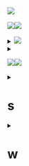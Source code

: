 <img src="https://fonts.freepik.com/api/render?variantId=11811&fontSize=72&text=Tasks+for+VSD+Squadron+FM">
<p><img src="https://fonts.freepik.com/api/render?variantId=11255&fontSize=24&text=This%20repo%20is%20created%20by%20Axat%20Gadhwal%20oF%20Gra"><img src="https://fonts.freepik.com/api/render?variantId=11255&fontSize=24&text=de%207th%20of%20APS%20Varanasi"></p>
<details><summary><img src="https://fonts.freepik.com/api/render?variantId=12086&fontSize=48&text=Task%201%20%3A%20Verilog%20code%20and%20PCF%20File%20Analysis"></summary>

<details><summary><H2>⚠Precautions and Steps before starting</H2></summary>

We need to make sure several things...

 <H3> - @ First refer to Datasheet and make sure that all steps are performed correctly.</H3>
           + Refer to <a href="https://github.com/Axat-Gadhwal/VSD-Squadron-FM-Project/commit/364cd6ba9da9dd026fda9a84b65e62c78609b679"> Datasheet</a>

> Make sure that all steps in the datasheet are performed correctly{installation, setup, etc.....}

## Let's begin...😲😲

After starting The Virtual Machine, it should look as follows :-
<br><Img Src="https://github.com/Axat-Gadhwal/Images-VSD-Internship/blob/main/Screenshot%20(257).png?raw=true">

### Open the terminal
<Img src="https://github.com/Axat-Gadhwal/Images-VSD-Internship/blob/main/Screenshot%20(264).png?raw=true">

### Navigate to `VSDSquadron_FM` directory because all projects are located there.
> Later navigating to the `blink_led` directory because all the things required to flash led like Makefile, ASC Code
<Img src="https://github.com/Axat-Gadhwal/Images-VSD-Internship/blob/main/Screenshot%20(266).png?raw=true">

### Seeing the contents of the blink_led....
<Img Src="https://github.com/Axat-Gadhwal/Images-VSD-Internship/blob/main/Screenshot%20(267).png?raw=true">

## Now we have made the base... Learning about these in later documents...

</details>

<details><summary><H2>Navigating files needed to execute the RGB Led Blinking Program</H2></summary>

## Till now we had seen the contents of the "blink_led" directory. Studing in deeper about them now....

> Use `nano` to see the files in a text editor called **nano**. Such as `nano Makefile` to see the Makefile, etc....

## Contents of "blink_led":-

### 1. Makefile
<br>`nano Makefile` to see the Makefile
<img src="https://github.com/Axat-Gadhwal/Images-VSD-Internship/blob/main/Screenshot%20(268).png?raw=true">
<br>Makefile Content
<img src="https://github.com/Axat-Gadhwal/Images-VSD-Internship/blob/main/Screenshot%20(269).png?raw=true">

### 2. Verilog Code{rgb_blink.v}
> `.v` stands for verilog
<p>`nano rgb_blink.v` to see the  Verilog file</p>
<img src="![image](https://github.com/user-attachments/assets/5bd39a72-a6c6-4a13-aef2-31487a2f1aa3)">
 <p>Verilog file content</p>
<img src="https://github.com/Axat-Gadhwal/Images-VSD-Internship/blob/main/Screenshot%20(271).png?raw=true">

### 3. PCF File{VSDSquadronFM.pcf}
> `.pcf` stands for PCF file format such as `.txt`.
<p>`nano VSDSquadronFM.pcf` to see the PCF File</p>
<img src="https://github.com/Axat-Gadhwal/Images-VSD-Internship/blob/main/Screenshot%20(272).png?raw=true">
<br>PCF File Content
<img src="https://github.com/Axat-Gadhwal/Images-VSD-Internship/blob/main/Screenshot%20(273).png?raw=true">

### 4. JSON Code{rgb_blink.json}
> `.json` stands for **json** file format.
<p>JSON File Content</p>
<img src="https://github.com/Axat-Gadhwal/Images-VSD-Internship/blob/main/Screenshot%20(274).png?raw=true">

### 5. ASC Code{rgb_blink.asc}
> `.asc` for **asc** file format.
<p>`nano rgb_blink.asc` to see the ASC File</p>
<img src="https://github.com/Axat-Gadhwal/Images-VSD-Internship/blob/main/Screenshot%20(275).png?raw=true">
> Unable to show the `asc` file's content. See later topics to see that...

### 6. Module Timings{rgb_blink.timings}
> `.timings` for **Module Timings**.
<P>`nano rgb_blink.timings` to see the Module Timings' file.</P>
<img src="https://github.com/Axat-Gadhwal/Images-VSD-Internship/blob/main/Screenshot%20(276).png?raw=true">
<br> Module Timings File Content
<img src="https://github.com/Axat-Gadhwal/Images-VSD-Internship/blob/main/Screenshot%20(277).png?raw=true">

</details>

<details><summary><H2> Step 1 - Understanding the Verilog code</H2></summary>
  


##  We need to understand this verilog code:-
     //----------------------------------------------------------------------------
    //                                                                          --
    //                         Module Declaration                               --
    //                                                                          --
    //----------------------------------------------------------------------------
    module top (
      // outputs
      output wire led_red  , // Red
      output wire led_blue , // Blue
      output wire led_green , // Green
      input wire hw_clk,  // Hardware Oscillator, not the internal oscillator
      output wire testwire
    );
    
      wire        int_osc            ;
      reg  [27:0] frequency_counter_i;
    
      assign testwire = frequency_counter_i[5];
     
      always @(posedge int_osc) begin
        frequency_counter_i <= frequency_counter_i + 1'b1;
      end
    
    
    //----------------------------------------------------------------------------
    //                                                                          --
    //                       Counter                                            --
    //                                                                          --
    //----------------------------------------------------------------------------
    
    //----------------------------------------------------------------------------
    //                                                                          --
    //                       Internal Oscillator                                --
    //                                                                          --
    //----------------------------------------------------------------------------
      SB_HFOSC #(.CLKHF_DIV ("0b10")) u_SB_HFOSC ( .CLKHFPU(1'b1), .CLKHFEN(1'b1), .CLKHF(int_osc));
    
    
    //----------------------------------------------------------------------------
    //                                                                          --
    //                       Instantiate RGB primitive                          --
    //                                                                          --
    //----------------------------------------------------------------------------
      SB_RGBA_DRV RGB_DRIVER (
        .RGBLEDEN(1'b1                                            ),
        .RGB0PWM (1'b0), // red
        .RGB1PWM (1'b0), // green
        .RGB2PWM (1'b1), // blue
        .CURREN  (1'b1                                            ),
        .RGB0    (led_red                                       ), //Actual Hardware connection
        .RGB1    (led_green                                       ),
        .RGB2    (led_blue                                        )
      );
      defparam RGB_DRIVER.RGB0_CURRENT = "0b000001";
      defparam RGB_DRIVER.RGB1_CURRENT = "0b000001";
      defparam RGB_DRIVER.RGB2_CURRENT = "0b000001";
    
    endmodule
## Purpose

  ### The purpose of this Verilog code is that it controls the RGB Led based on the Clock Inputs

  
   <details><summary><H3> Explanation of Verilog code </H3></summary>
     
<p>We need to understand this verilog code :-</p>


   
       module top (
      // outputs
      output wire led_red  , // Red
      output wire led_blue , // Blue
      output wire led_green , // Green
      input wire hw_clk,  // Hardware Oscillator, not the internal oscillator
      output wire testwire
     );






## Module Declaration

<p>The line module top ( begins the definition of a module named top. In Verilog, a module is a fundamental building block that encapsulates a design or a part of a design</p>







## Ports

<p>The ports are defined within the parentheses. Ports are the inputs and outputs of the module that allow it to interact with other modules or external signals.</p>

### Output Ports
 
   **output wire led_red:**
  This declares an output port named led_red, which is a wire type. It is intended to control the red component of an RGB LED.

  **output wire led_blue:**
  This declares an output port named led_blue, which controls the blue component of the RGB LED.

 **output wire led_green:**
This declares an output port named led_green, which controls the green component of the RGB LED.



### Input Ports

**input wire hw_clk:**
This declares an input port named hw_clk, which is a wire type. It represents the hardware oscillator clock input. This clock signal is used to synchronize operations within the module.









### Additional Output Port

**output wire testwire**
This declares another output port named testwire. The purpose of this port is typically for testing or debugging purposes, allowing you to output a signal that can be monitored externally.







### Summary

<p>The top module is designed to control an RGB LED with three output ports (for red, blue, and green) and takes a hardware clock input. It also includes an additional output for testing purposes. The actual functionality of how these outputs are driven would be defined in the rest of the module's code, which is not included in this snippet.</p>










</details>


<details><summary><H3>Internal Logic Components Analysis</H3></summary>


<details><summary><H4>Internal Oscillator (SB_HFOSC) instantiation</H4></summary>

#### The internal oscillator in the Verilog code is instantiated using the SB_HFOSC module, which generates a high-frequency clock signal for the design. Here’s a brief overview of its instantiation:

       SB_HFOSC #(.CLKHF_DIV ("0b10")) u_SB_HFOSC (
          .CLKHFPU(1'b1), // Power-up the oscillator
          .CLKHFEN(1'b1), // Enable the oscillator
          .CLKHF(int_osc) // Output clock signal
      );

## Purpose

<p>Generates a high-frequency clock signal (int_osc).</p>





## Parameters

#### CLKHF_DIV ("0b10"): 
Divides the output frequency by 2.








## Connections{Control Signals}

### CLKHFPU
<p>This connection basically powers up the oscillator</p>








### CLKHFEN

<P>This connection basically enables the Oscillator</P>










### CLKHF


<p>Output connected to internal int_osc signal</p>















## Summary

<p>This oscillator provides the clock signal used by the frequency counter and other components in the design.</p>










</details>






<details><summary style="font-size: 34em;"><H4>Frequency Counter Logic</H4></summary>
 
- A 28-bit register (frequency_counter_i) counts clock cycles from the internal oscillator.
* It increments on each rising edge of int_osc.

  <br>The 5th bit of the counter is assigned to testwire, which can be used for testing.

<p><A href="https://en.wikipedia.org/wiki/Frequency_counter#:~:text=Most%20frequency%20counters%20work%20by%20using%20a%20counter%2C,display%2C%20and%20the%20counter%20is%20reset%20to%20zero.">Explained briefly</A></p>

</details>


<details><summary><H4>RGB Led Driver (SB_RGBA_DRV) Overview</H4></summary>

<p>In the provided Verilog code, the RGB LED driver is instantiated using the SB_RGBA_DRV module. This module is specifically designed to control RGB LEDs, allowing for the adjustment of color and brightness through PWM (Pulse Width Modulation) signals.</p>

<details><summary><H5>Key components of the RGB Led Driver</H5></summary>

    
    
### Instantiation

    SB_RGBA_DRV RGB_DRIVER (
            .RGBLEDEN(1'b1), // Enable the RGB LED driver
            .RGB0PWM (1'b0), // Red PWM signal
            .RGB1PWM (1'b0), // Green PWM signal
            .RGB2PWM (1'b1), // Blue PWM signal
            .CURREN  (1'b1), // Enable current for the RGB LED
            .RGB0    (led_red),   // Connect to the red LED output
            .RGB1    (led_green), // Connect to the green LED output
            .RGB2    (led_blue)   // Connect to the blue LED output
        );




## Parameters

### RGBLEDEN

<p>This signal enables the RGB LED driver. It must be set to 1 for the driver to function.</p>



### RGB0PWM, RGB1PWM, RGB2PWM

These signals control the ` PWM ` for the **red**, **green**, and **blue** channels, respectively. A value of 1 means the LED is on, while 0 means it is ` off `.




### Curren
 This signal enables the current for the ` RGB LED `. It must be set to 1 for the LED to receive power.




#### RGB0, RGB1, RGB2

These are the actual output connections to the ` RGB LED ` for the **red, green, and blue** channels.














### Functionality

- The ` RGB LED ` driver takes the **PWM** signals and controls the brightness of each color channel of the RGB LED.
+ By adjusting the **PWM** signals, you can create different colors by mixing the intensities of red, green, and blue light.
* In the provided code, the driver is configured to turn on the blue LED (**RGB2PWM** is set to 1) while keeping the red and green LEDs off (RGB0PWM and RGB1PWM are set to 0).









### Current Settings

    defparam RGB_DRIVER.RGB0_CURRENT = "0b000001"; // Red current
    defparam RGB_DRIVER.RGB1_CURRENT = "0b000001"; // Green current
    defparam RGB_DRIVER.RGB2_CURRENT = "0b000001"; // Blue current

  <p>These parameters set the current levels for each color channel. The values can be adjusted to change the brightness of each LED color.</p>

> Current settings: All LEDs set to "0b000001" (minimum current)



### Output Connections

    RGB0 → led_red
    RGB1 → led_green
    RGB2 → led_blue








</details>














</details>








</details>


<details><summary><H3>Summary of Part 1 </H3></summary>

<details><summary><H4>Purpose</H4></summary>

This Verilog module serves as an RGB LED controller, integrating an internal oscillator and a frequency counter to facilitate precise management of RGB LED outputs. By providing a stable internal clock source, the module ensures reliable timing for LED operations while incorporating a dedicated test signal for external monitoring. This design is particularly well-suited for embedded systems that require consistent LED performance with minimal reliance on external components.








</details>

<details><summary><H4>Internal Logic and Oscillator</summary>

At the heart of the module is a high-frequency oscillator (SB_HFOSC), which acts as the internal timing source. The output from this oscillator drives a 28-bit frequency counter that increments with each clock cycle. This counter not only tracks timing information but also outputs its 5th bit to the ` testwire ` , enabling external observation of the counter's state. This setup allows for effective monitoring and debugging of the module's timing behavior.




</details>

<details><summary><H4>RGB Led Driver Functionality</summary>


The RGB LED driver (SB_RGBA_DRV) is responsible for controlling the LED outputs with the following key features:

### Current-Controlled Outputs

<p>Each color channel is configured with a minimum current setting of "0b000001," ensuring proper brightness levels.</p>


### Pulse Width Modulation

The driver utilizes PWM control for each color channel, allowing for dynamic adjustments in brightness and color mixing.



### Fixed Configuration

- The blue LED is configured to operate at maximum brightness (RGB2PWM = 1'b1), providing a vibrant blue output.
+ The red and green LEDs are set to minimum brightness (RGB0PWM = RGB1PWM = 1'b0), effectively turning them off.

#### This configuration enables the module to deliver precise control over the RGB LED's color output, ensuring stable operation while facilitating easy testing and monitoring capabilities.














</details>


</details>








</details>

<details><summary><H2>Step 2 - Creating the PCF File</H2></summary>

### That's the PCF File

    set_io  led_red	39
    set_io  led_blue 40
    set_io  led_green 41
    set_io  hw_clk 20
    set_io  testwire 17

<details><summary><H3>Overview of the PCF File</H3></summary>

 #### The PCF (Physical Constraints File) is used to define the physical pin assignments for the FPGA design. It specifies which physical pins on the FPGA correspond to the input and output ports defined in the Verilog code.

<details><summary><H4>Purpose</H4></summary>

#### The purpose of the PCF file is to map the logical signals defined in the Verilog module to the physical pins of the FPGA. This mapping is crucial for ensuring that the hardware behaves as intended when the design is implemented on the FPGA.


</details>

<details><summary><H4>Structure of the PCF File</H4></summary>

### The PCF file consists of pin assignments that specify the following:


### Pin Name

<p>The name of the physical pin on the FPGA</p>



### Signal Name

**The corresponding signal from the Verilog code.**





### Direction

Indicates whether the pin is an input or output.



















</details>

<details><summary><H4>Pin Assignments explained</summary>

**Each line in the PCF file corresponds to a specific pin assignment:** 


## set_io led_red 39

This line assigns the `led_red` output from the Verilog module to physical pin 39 on the FPGA. The ability to control the red LED is essential for color mixing in the RGB LED. By adjusting the PWM signal for this pin, the brightness of the red light can be varied, allowing for a wide range of colors when combined with green and blue.




## set_io led_blue 40
This line assigns the `led_blue` output to pin 40. Similar to the red LED, the blue LED's brightness is controlled via PWM. This pin is crucial for producing colors that require blue light, such as purple when mixed with red or cyan when mixed with green.



## set_io led_green 41

This line assigns the `led_green` output to pin 41. The green LED is vital for creating a full spectrum of colors. By varying the PWM signal on this pin, the intensity of the green light can be adjusted, enabling the creation of colors like yellow (when mixed with red) and white (when all colors are combined).


## set_io hw_clk 20
This line assigns the `hw_clk input` to pin 20. Provides the clock signal for synchronization. The clock signal is fundamental for the operation of digital circuits. It ensures that all components of the Verilog module operate in sync, particularly the frequency counter that drives the timing for the RGB LED driver.


## set_io testwire 17


This line assigns the `testwire output` to pin 17. This pin is important for debugging and verifying the functionality of the design. By monitoring the state of the testwire, developers can ensure that the internal oscillator and frequency counter are working correctly, which is critical for the overall performance of the RGB LED controller.








</details>


<details><summary><H4>Conclusion</H4></summary>

**These assignments ensure that the signals from the Verilog code are correctly routed to the appropriate pins on the FPGA for proper operation.**




</details>










</details>






</details>

<details><summary><H2>Step 3 - Integrating with the VSDSquadron FPGA Mini Board</H3></summary>

### Useful Links

- <a href="https://github.com/Axat-Gadhwal/VSD-Squadron-FM-Research-Internship/blob/main/Makefile">Access Makefile Here</a>
+ <a href="https://github.com/Axat-Gadhwal/VSD-Squadron-FM-Research-Internship/blob/main/VSDSquadronFMDatasheet.pdf">Access Datasheet Here</a>
* <a href="https://github.com/Axat-Gadhwal/VSD-Squadron-FM-Research-Internship/blob/main/ASC%20Code">Access ASC Code Here</a>
- <a href="https://github.com/Axat-Gadhwal/VSD-Squadron-FM-Research-Internship/blob/main/JSON%20Code">Access JSON Code Here</a>
+ <a href="https://github.com/Axat-Gadhwal/VSD-Squadron-FM-Research-Internship/blob/main/Module%20Timings">Access Module Timings Here</a>


<details><summary><H3>Steps to follow</H3></summary>

## We need to follow the following steps for flashing the RGB Led:-

<details><summary><H3>1. Review the FPGA Squadron FM <a href="https://github.com/Axat-Gadhwal/VSD-Squadron-FM-Research-Internship/blob/main/VSDSquadronFMDatasheet.pdf"> Datasheet</H3></summary>

#### To Understand its Features and Pinout


</details>

<details><summary><H3>2. Correlate Connections</H3></summary>

#### Use the datasheet to correlate the physical board connections with the PCF file and Verilog code




</details>

<details><summary><H3>3. Connect the Board to the Computer</H3></summary>

 #### Follow the instructions in the datasheet (e.g., using USB-C and ensuring FTDI connection).

> After connecting the board, Type `lsusb` to see if the board is connected or not...
> <img src="https://github.com/Axat-Gadhwal/Images-VSD-Internship/blob/main/Screenshot%20(278).png?raw=true">
> If you see something like `Future Technology Devices International...` something. You can conclude that the FPGA Board is connected.

### After connecting the board using USB-C, the board should look as follows:-

> Red light make us conclude that the board is connected.

<img src="https://github.com/Axat-Gadhwal/Images-VSD-Internship/blob/main/IMG-20250321-WA0018.jpg?raw=true">



</details>

<details><summary><H3>4. Follow the Makefile for Building and Flashing the Verilog Code:</H3></summary>

1. Run `make clean` to clear any previous builds.
   
2. Run `make build` to compile the Design.
  <img src="https://github.com/Axat-Gadhwal/Images-VSD-Internship/blob/main/Screenshot%20(279).png?raw=true">
3. Run `sudo make flash` to program the **FPGA** Board.
   <img src="https://github.com/Axat-Gadhwal/Images-VSD-Internship/blob/main/Screenshot%20(280).png?raw=true">

</details>

<details><summary><H3>5. Observe the Behaviour of RGB Led</H3></summary>

<p>Confirm successful programming by checking that the RGB LED blinks on the board.</p>

> After Running `make clean`, the board should appear as follows...
> <img src ="https://github.com/Axat-Gadhwal/Images-VSD-Internship/blob/main/IMG-20250321-WA0020.jpg?raw=true">





</details>

<details><summary><H3>Final Expected Behaviour</H3></summary>

 



### After "sudo make flash" the board should look as follows

https://github.com/user-attachments/assets/c7c5b021-d3b8-4a99-b1d9-c037566a84ae
 
 
</details>




</details>





</details>

<details><summary><H2>Step 4 - Final Documentation</H2></summary>

### This is a comprehensive report of all the 3 steps 


<details><summary><H3>Summary of Verilog Code Functionality</summary>

The Verilog code implements an RGB LED controller that utilizes an internal oscillator and a frequency counter to manage the RGB LED outputs. It allows for dynamic control of the LED colors based on clock inputs, enabling various color combinations through PWM (Pulse Width Modulation).






</details>

<details><summary><H3>Pin Mapping Details</H3></summary>

 #### The following pin assignments are defined in the PCF file:

<br>`led_red`--> Pin 39: Controls the red LED component.
<br>`led_blue`--> Pin 40: Controls the blue LED component.
<br>`led_green`--> Pin 41: Controls the green LED component.
<br>`hw_clk`--> Pin 20: Provides the clock signal for synchronization.
<br>`testwire`--> Pin 17: Outputs a test signal for monitoring.


</details>

<details><summary><H3>Integration Steps:</H3></summary>

- Reviewed the FPGA Mini board datasheet for features and pinout.
+ Mapped physical connections to the PCF file and Verilog code.
* Connected the board to the computer via USB-C.
- Followed the Makefile to build and flash the design.
     - Executed `make clean`, `make build`, and `sudo make flash`.
* Observed the RGB LED behavior to confirm successful programming.
- Observed the Final behaviour as :-
https://github.com/user-attachments/assets/c7c5b021-d3b8-4a99-b1d9-c037566a84ae  



</details>

<details><summary><H3>Challenges faced and Solutions Implemented</H3></summary>

### Faced challenges. But there were not many challenges. Main challenges were :

- The Oracle Virtual Box, sometimes frustrated me... I downloaded the `Extension File{ext.}` and when I tried to open Virtual Box. It showed problems, So I just opened the Extension File and luckily, then it worked, Like A **Hack** !!
+ Was very hard to understand things - just googled it and got hints....

**This is neither a Problem nor Solution, I just wanted that please add some projects similar to that of the VSD Squadron MINI like Smart Door, etc using Servo Motor.... Please**






</details>

</details>

</details>

<details><summary><p><Img src="https://fonts.freepik.com/api/render?variantId=12086&fontSize=48&text=Task%202%20%3A%20Implementing%20a%20Uart%20Loopback%20Mecha"><img src="https://fonts.freepik.com/api/render?variantId=12086&fontSize=48&text=nism"></p></summary>


<details><summary><H2>Objective</H2></summary>

The objective of this task is to implement a UART (Universal Asynchronous Receiver-Transmitter) loopback mechanism. This mechanism allows transmitted data to be immediately received back, facilitating the testing of UART functionality. By routing the transmitted data from the TX (Transmit) pin directly to the RX (Receive) pin, we can verify that the UART communication is functioning correctly without the need for external devices.



</details>

<details><summary><H2>Step 1 : Study the Existing Code</summary>

### UART is a widely used hardware communication protocol that enables serial communication between devices. It operates using two primary data lines:

- **TX(Transmit)** - The line used to send data from the device.
+ **RX(Recieve)**  - The line used to receive data into the device.

## Understanding the UART Loopback Mechanism

<p> A UART loopback mechanism is a diagnostic feature that allows the system to test its own communication capabilities. In this mode, any data sent to the TX pin is routed back to the RX pin of the same module. This setup is particularly useful for verifying that both the TX and RX lines are functioning correctly.</p>


## Existing Code:  
<p>The code for the UART loopback mechanism can be found in the repository <a href="https://github.com/thesourcerer8/VSDSquadron_FM/tree/main/uart_loopback">here</a>. This code includes the necessary Verilog modules to implement the UART protocol and the loopback functionality.</p>


<details><summary><H3>Analysis of the Existing code</H3></summary>


 The existing code for the UART loopback mechanism is designed to facilitate serial communication between the FPGA and external devices. It consists of two main components: the top module and the UART transmission module. Below is a detailed analysis of each component.


## 1. Top Module (top.v)

### The top module integrates the UART functionality and controls the RGB LEDs. Key features include:

- Module Declaration:

       module top (
        output wire led_red,   // Red LED output
        output wire led_blue,  // Blue LED output
        output wire led_green, // Green LED output
        output wire uarttx,    // UART Transmission pin
        input wire uartrx,     // UART Reception pin
        input wire hw_clk      // Hardware clock input
       );

     - This section declares the inputs and outputs of the top module. The `uart tx` pin is used for transmitting data, while the uartrx pin is used for receiving data. The RGB LEDs provide visual feedback based on the UART activity.

+ Internal Oscillator

The internal oscillator generates the clock signal for UART operation:

    SB_HFOSC #(.CLKHF_DIV ("0b10")) u_SB_HFOSC ( .CLKHFPU(1'b1), .CLKHFEN(1'b1), .CLKHF(int_osc

**This oscillator is configured to run at a specific frequency, which is essential for timing the UART communication.**..

* Loopback Logic:

The TX output is connected to the RX input, enabling loopback:

    assign uarttx = uartrx;


- RGB LED Control:

The RGB LED driver provides visual feedback based on the RX data:

     SB_RGBA_DRV RGB_DRIVER (
       .RGBLEDEN(1'b1),
       .RGB0PWM(uartrx),
       .RGB1PWM(uartrx),
       .RGB2PWM(uartrx),
       .CURREN(1'b1),
       .RGB0(led_green),
       .RGB1(led_blue),
       .RGB2(led_red)
     );


## 2. . UART Transmission Module (`uart_tx_8n1.v`)

This module handles the transmission of data over UART using the 8N1 format.

- Module Declaration:

      module uart_tx_8n1 (
          clk,        // input clock
          txbyte,     // outgoing byte
          senddata,   // trigger tx
          txdone,     // outgoing byte sent
          tx          // tx wire
      );

+ State Machine:

The module uses a state machine to manage the transmission process:

     parameter STATE_IDLE=8'd0;
     parameter STATE_STARTTX=8'd1;
     parameter STATE_TXING=8'd2;
     parameter STATE_TXDONE=8'd3;


* Transmission Logic:

The logic for sending data is implemented in an always block that triggers on the clock's rising edge:

     always @ (posedge clk) begin
         // Start sending?
         if (senddata == 1 && state == STATE_IDLE) begin
             state <= STATE_STARTTX;
             buf_tx <= txbyte;
             txdone <= 1'b0;
         end
         // Additional logic for sending bits...
     end




</details>




</details>


<details><summary><H2>Step 2 : Design Documentation</H2></summary>

<details><summary><H3>Block Diagram Illustrating the UART Loopback Architecture.</H3></summary>

## How to create Block Diagram ?🤔🤔

Block Diagrams are specific diagrams used to represent a flow or structure in an easy way..

Hints for creating the block diagram!!😣

- The internal oscillator (SB_HFOSC) implements a high - frequency oscillator.
     - Also generates internal clock signal(int_osc)
     - **Basically this means that the internal clock signal(int_osc) will be a high frequency oscillator.**
+ Also there is a 28 bit frequency counter(frequency_counter_i) which implements on every positive edge of internal oscillator(int_osc)
* The TX and RX {Transmit and Recieve} pins are connected directly with loopback.
* The RGB LED Driver {SB_RGBA_DRV} controls the three ports or channels :- led_red, led_blue, and led_green.
* Control Signals include RGB_LEDEN and Curren.

### With the help of the following hints, our Block Diagram will look as :-


![Screenshot (308)](https://github.com/user-attachments/assets/2af6f60c-cc63-4521-bb95-829e131f537a)
 

 



</details>

<details><summary><H3>Detailed circuit diagram showing connections between the FPGA and any Peripheral Devices used</H3></summary>

In the UART loopback mechanism, peripheral devices play a crucial role in enhancing the functionality of the FPGA. They allow for data input, output, and communication, making the system more versatile. The loopback feature itself is a testing mechanism that can be used to verify the functionality of these peripheral devices by ensuring that data sent from the TX pin is correctly received on the RX pin, allowing for immediate feedback and validation of the communication path.

## Types of Peripheral Devices

1️. Input Devices – Send data to the system
<br>🔹 Examples: Keyboard, Mouse, Microphone, Joystick, Scanner, Camera

2️.  Output Devices – Display or transmit information from the system
<br>🔹 Examples: Monitor, Speaker, Printer, LED Display, Buzzer

3️.  Storage Devices – Store data permanently or temporarily
<br>🔹 Examples: Hard Drive (HDD), Solid State Drive (SSD), USB Flash Drive, SD Card

4️.  Communication Devices – Enable data transfer between systems
<br>🔹 Examples: Wi-Fi Adapter, Ethernet Card, Bluetooth Module, UART Module

## 📌 Key Components & Their Functions

1️. Power Supply (VCC & GND)
+ Provides 3.3V power to the FPGA and peripherals.

- VCC (3.3V) → Supplies power to FPGA and USB-UART Bridge.

* GND (Ground) → Common ground connection for all components.

2️. FPGA Core (ICE40UP5K)
+ The main processing unit.

- Handles UART communication, LED control, and timing generation.

3️. USB-UART Bridge (FTDI FT232H)

+ Connects the FPGA to the PC for serial communication.

- TX (FPGA Pin 14) → RX (USB-UART Bridge)

* RX (FPGA Pin 15) → TX (USB-UART Bridge)

+ Powered by 3.3V & GND.

4️. UART Interface & UART Loopback

+ TX (Transmitter) and RX (Receiver) are connected internally to form a loopback.

- This means any data sent from the PC to the FPGA is immediately echoed back.

* Used for testing UART functionality.

5️. Internal Oscillator (int_osc)

+ Provides a clock signal for the FPGA.

- Connected to FPGA Pin 20.

* Used for timing UART operations.

6️. Frequency Counter (frequency_counter_i)

 + Generates a 9600Hz clock needed for UART baud rate.

- Takes input from int_osc and divides the frequency.

7️. RGB LEDs & RGB LED Driver

+ LEDs provide visual feedback on UART activity.

- Connected to FPGA Pins 39 (Red), 40 (Green), and 41 (Blue).

* LED Driver ensures proper current flow and brightness control.

## Circuit Diagram will look as follows:-
> © Drawn in draw.io

![Screenshot (310)](https://github.com/user-attachments/assets/d1efe0fd-bb97-47ab-8e7b-9046ed294381)



</details>

</details>

<details><summary><H2>Step 3 : Implementation</H2></summary>

<details><summary><H3>Steps to Transmit Code to the FPGA Board</H3></summary>

1. First run the Virtual Machine with the help of <a href="https://github.com/Axat-Gadhwal/VSD-Squadron-FM-Research-Internship/blob/main/VSDSquadronFMDatasheet.pdf"> Datasheet</a>.
2. Now create a folder and name it `uart_loopback_project` in desktop as follows:

![Screenshot (311)](https://github.com/user-attachments/assets/856d53f3-b5af-4feb-8a39-41f93450c98e)

3. Now open the terminal create the following files:-
<br>i.<a href="https://github.com/Axat-Gadhwal/VSD-Squadron-FM-Research-Internship/blob/main/Task%202%20%20necessary%20files/Makefile">Makefile</a>
<br>ii.<a href="https://github.com/Axat-Gadhwal/VSD-Squadron-FM-Research-Internship/blob/main/Task%202%20%20necessary%20files/VSDSquadronFM.pcf">PCF File</a>
<br>iii.<a href="https://github.com/Axat-Gadhwal/VSD-Squadron-FM-Research-Internship/blob/main/Task%202%20%20necessary%20files/top.v"> top module{verilog} file</a>
<br>iv.<a href="https://github.com/Axat-Gadhwal/VSD-Squadron-FM-Research-Internship/blob/main/Task%202%20%20necessary%20files/uart_trx.v"> uart verilog file</a>

## Steps needed to follow for creating the above files:-

<br>**1**. Open Firefox in your Virtual Machine
<br>**2**. Sign in into the web browser and access the Gmail link of the <a href="https://github.com/thesourcerer8/VSDSquadron_FM/tree/main/uart_loopback">uart_loopback</a>project.
<br>**3**. Now follow the following steps:-
<br>(a). Open the terminal and navigate into the `uart_loopback_project` directory created earlier.

![Screenshot (312)](https://github.com/user-attachments/assets/7006ba8d-47ed-478c-851c-dd0e9f53bfb5)

<br>(b) i. Now type `nano Makefile` so that a new file named **Makefile** gets created in the **Nano** editor.

![Screenshot (313)](https://github.com/user-attachments/assets/f695928a-50e8-4115-8ced-0b6f274cf238)

<br>    ii. Now enter the Makefile content and then press Ctrl+`x` and then Ctrl+`y` and then `Enter` to save and exit.

![Screenshot (325)](https://github.com/user-attachments/assets/0df24cf1-f8a3-4a5c-9609-6b6bf42a387a)

<br>(c) i. Now type `nano top.v` to create the Verilog file.

![Screenshot (314)](https://github.com/user-attachments/assets/a6fc1760-1530-428f-b99f-700b8bc90e12)

<br>    ii. Now enter the Verilog File Content and then save it.

![Screenshot (315)](https://github.com/user-attachments/assets/f7a3189e-6ae3-460f-a975-c5bf29aadc98)

<br>(d) i. Now type `nano uart_trx.v` to create the uart_trx verilog file.

![Screenshot (316)](https://github.com/user-attachments/assets/76ca75e4-4fbb-4f0e-b5ce-ca90d35f11b4)

<br>    ii. Now enter the Verilog File Content and Save it.

![Screenshot (317)](https://github.com/user-attachments/assets/3c1e4f56-f869-4248-9382-968d4d6f063a)

<br>(e) i. Now type `VSDSquadronFM.pcf` to create the PCF File.

![Screenshot (318)](https://github.com/user-attachments/assets/2fa3b2e1-e955-49a0-bf6a-6171707d0d36)

<br>    ii. Now enter the PCF File content and save it.

![Screenshot (326)](https://github.com/user-attachments/assets/19a1b520-d79f-4c1b-a1e1-25343a7371e0)

## Steps to transmit the code

1. Now type `ls -ltr` to see the File Contents.

![Screenshot (319)](https://github.com/user-attachments/assets/ae1ee586-8f9a-40d7-91bf-ede7d2c8333f)

> As we can see that all the files we need are created.

2. Now connect the FPGA Board with the help of <a href="https://github.com/Axat-Gadhwal/VSD-Squadron-FM-Research-Internship/blob/main/VSDSquadronFMDatasheet.pdf">Datasheet</a>.
3. Type `lsusb` to ensure that the board is connected.
     - If you see something as " Future Technologies...." ; This means that the FPGA Board is connected successfully and the computer system is recognising it.

![Screenshot (320)](https://github.com/user-attachments/assets/b2b3043e-7bf8-4b30-939e-d4aea3f44157)

4. Now type `make clean` to clear any previous build.

![Screenshot (320)](https://github.com/user-attachments/assets/b2b3043e-7bf8-4b30-939e-d4aea3f44157)

5. Now type `make build` to compile builds.

![Screenshot (321)](https://github.com/user-attachments/assets/b06dcbeb-d17a-4daa-8fcb-d4456e048aeb)

6. Now type `sudo make flash` to flash the FPGA Board.

![Screenshot (322)](https://github.com/user-attachments/assets/50fce659-f2cb-4df8-bbbb-c8db98e1aac9)




</details>




























</details>

<details><summary><H2>Step 4 : Testing and Verification</H2></summary>

## Using Picocom for Testing and Verification

1. Open the Virtual Machine.
2. Now navigate to the `uart_loopback_project` file created earlier.
3. Then type `sudo apt install picocom` to install the picocom.
4. Type `picocom --version` to check the **Picocom**'s version and ensure that if it is downloaded correctly.
5. Connect the FPGA Board.
6. Now type `make terminal`.

![Screenshot (327)](https://github.com/user-attachments/assets/ea495e87-ec2d-4a65-94ef-0d9b16d756f7)

7. Now you can see that whatever you type is recieved back called "loopback".

![Screenshot (328)](https://github.com/user-attachments/assets/a596bf35-7f2e-4b4b-98f2-d90fe0993cba)
 
8. Now press CTRL + `a` +`x` to exit the **Picocom** terminal.

![Screenshot (329)](https://github.com/user-attachments/assets/58890221-f085-4971-a359-714120462f06)





</details>

<details><summary><H2>Step 5 : Documentation</H2></summary>

# Summary of the Report

## Objective

<p>The main goal of this project was to set up and test a Universal Asynchronous Receiver-Transmitter (UART) loopback system using an FPGA board. In this setup, data that is sent out is immediately received back, making it a useful way to check if UART communication is working properly. The project involved learning the theory, designing the system, building the hardware, and testing the UART loopback function on the VSDSquadron FPGA Mini.</p>

<details><summary><H3>Step 1 : Study the existing code</H3></summary>

**Conceptual Framework**: UART is a fundamental serial communication protocol employing distinct TX (Transmit) and RX (Receive) channels for bidirectional data transmission.

**Loopback Mechanism**: The implementation of a loopback entails directly connecting the TX and RX pins, thereby enabling autonomous communication testing.

**Code Analysis**:

- **Top Module (top.v)**: Governs UART operations and LED-based visual feedback.

+ **Internal Oscillator (int_osc)**: Synthesizes high-frequency clock signals essential for timing control.

* **Loopback Logic**: Implements a direct assignment of TX to RX to establish the loopback mechanism.

- **RGB LED Driver**: Facilitates status indication via LED illumination corresponding to received data signals.

+ **UART Transmission Module (uart_tx_8n1.v)**: Employs a finite state machine (FSM) approach to manage UART data transmission.











</details>

<details><summary><H3>Step 2 : Design Documentation</H3></summary>

## Block Diagram illustrating the UART loopback architecture.

![Screenshot (308)](https://github.com/user-attachments/assets/2af6f60c-cc63-4521-bb95-829e131f537a)

## Detailed Circuit Diagram showing connections between the FPGA and any peripheral devices used.

![Screenshot (310)](https://github.com/user-attachments/assets/d1efe0fd-bb97-47ab-8e7b-9046ed294381)








</details>

<details><summary><H3>Step 3: Implementation</H3></summary>

## Development & File Structure:

- **Established essential project files (`Makefile`, `PCF file`, `top.v`, `uart_trx_.v`)**.

+ **Configured a virtualized development environment for FPGA synthesis and deployment.**

## Flashing Procedure:

- `make build` - Invoked to compile the Verilog HDL code.

+ `sudo make flash` - Executed to program the FPGA with the synthesized bitstream.

* `lsusb` - Utilized to confirm hardware detection and interface recognition.








</details>

<details><summary><H3> Step 4 : Testing and Verification</H3></summary>

**UART Communication Analysis via Picocom:**

- Installed and configured **picocom** to establish serial communication with the FPGA.

 + Conducted real-time loopback validation by transmitting characters and observing their reception.

* Addressed potential misconfigurations related to baud rate mismatches and hardware connectivity

**Functional Validation:**

- Confirmed data integrity—ensuring transmitted symbols were identically received via the loopback.

+ Verified visual indications through LED state transitions, corresponding to UART activity.





</details>




</details>

</details>

<details><summary><H1>s</H1></summary>





## Objective

<p>The purpose of this project is to develop and validate a UART transmitter module using an FPGA. This module enables serial communication by sending data from the FPGA to an external device, such as a computer or another microcontroller, through the Universal Asynchronous Receiver-Transmitter (UART) protocol.

This documentation provides a detailed breakdown of the code, hardware setup, implementation process, and testing procedures.

</p>

## Understanding Uart Transmission

UART is a widely used serial communication protocol that enables data exchange between devices. The protocol consists of two main lines:

- Tx(Transmit): Sends data from the transmitting device.
+ Rx(Recieve): Recieves data at the recieving device.

### Data Frame in UART(8N1 Configuration)

- **Each byte of data is transmitted in the 8N1 format, meaning:**
      + Data Bits
* No Parity Bit
* 1 Stop Bit

A typical UART data frame consists of:

1. Start Bit (1 bit, Low)

2. Data Bits (8 bits, Least Significant Bit first)

3. Stop Bit (1 bit, High)

The baud rate (speed of transmission) for this project is 9600 bps.






<details><summary><H2>Step 1 : Study the Existing Code</H2></summary>



## **`top.v` (Top-Level Module)**

This file acts as the main control module, integrating various components of the UART transmitter.

### **Module Declaration**

```verilog
module top (
  output wire led_red,  // Red LED Output
  output wire led_blue, // Blue LED Output
  output wire led_green, // Green LED Output
  output wire uarttx, // UART Transmission Pin
  input wire hw_clk  // FPGA Clock Input
);
```

- **`led_red, led_blue, led_green`** – Indicate the system’s status.
- **`uarttx`** – Transmit pin for sending serial data.
- **`hw_clk`** – Hardware clock input for timing control.

### **Clock Frequency Counter**

```verilog
reg [27:0] frequency_counter_i;
reg clk_9600 = 0;
reg [31:0] cntr_9600 = 32'b0;
parameter period_9600 = 625;
```

- **`frequency_counter_i`** – 28-bit counter for timing operations.
- **`clk_9600`** – Generated clock signal for UART (9600 Hz).
- **`cntr_9600`** – Counter to achieve the correct baud rate.
- **`period_9600`** – Determines when to toggle `clk_9600`.

### **UART Transmission Instantiation**

```verilog
uart_tx_8n1 DanUART (
  .clk(clk_9600),
  .txbyte("D"),
  .senddata(frequency_counter_i[24]),
  .tx(uarttx)
);
```

- **`clk(clk_9600)`** – Supplies the 9600 Hz clock.
- **`txbyte("D")`** – Sends the character `'D'` continuously.
- **`senddata(frequency_counter_i[24])`** – Controls when data is sent.
- **`tx(uarttx)`** – Connects to the UART TX pin.

### **Clock Division for 9600 Baud Rate**

```verilog
always @(posedge int_osc) begin
  frequency_counter_i <= frequency_counter_i + 1'b1;
  cntr_9600 <= cntr_9600 + 1;
  if (cntr_9600 == period_9600) begin
    clk_9600 <= ~clk_9600;
    cntr_9600 <= 32'b0;
  end
end
```

- This logic ensures **clk_9600 toggles** at the correct rate for UART transmission.

---

## **`uart_trx.v` (UART Transmission Logic)**

This module implements the **8N1 UART transmission protocol**.

### **State Machine for Transmission**

```verilog
parameter STATE_IDLE=8'd0;
parameter STATE_STARTTX=8'd1;
parameter STATE_TXING=8'd2;
parameter STATE_TXDONE=8'd3;
```

- Defines **four states** for handling transmission.

### **Transmission Control Logic**

```verilog
always @ (posedge clk) begin
  if (senddata == 1 && state == STATE_IDLE) begin
    state <= STATE_STARTTX;
    buf_tx <= txbyte;
    txdone <= 1'b0;
  end
  else if (state == STATE_IDLE) begin
    txbit <= 1'b1;
    txdone <= 1'b0;
  end
```

- On `senddata` trigger, the system moves to **STATE_STARTTX**.
- It loads the byte to be transmitted (`buf_tx`).

### **Sending Start Bit (Low)**

```verilog
if (state == STATE_STARTTX) begin
  txbit <= 1'b0;
  state <= STATE_TXING;
end
```

- The start bit (`0`) is sent.

### **Transmitting 8 Data Bits**

```verilog
if (state == STATE_TXING && bits_sent < 8'd8) begin
  txbit <= buf_tx[0];
  buf_tx <= buf_tx>>1;
  bits_sent = bits_sent + 1;
end
```

- Bits are shifted **one by one** into `txbit`.

### **Stop Bit and Completion**

```verilog
else if (state == STATE_TXING) begin
  txbit <= 1'b1;
  bits_sent <= 8'b0;
  state <= STATE_TXDONE;
end
if (state == STATE_TXDONE) begin
  txdone <= 1'b1;
  state <= STATE_IDLE;
end
```

- Sends the **stop bit (`1`)**.
- **Returns to IDLE state** after completion.

---


</details>

<details><summary><H2>Step 2 : Design Documentation</H2></summary>

To ensure a clear understanding of the UART transmitter module, we need to create two essential diagrams:

# 1. Block diagram detailing the UART transmitter module.

## 1. Identify the Key Components

Every UART transmitter has these core blocks:

## UART Transmitter Block Components

This table summarizes the key components of the UART transmitter module:

| Section             | Function                                    | Example Variable Names (Verilog) |
|---------------------|---------------------------------------------|----------------------------------|
| **Input Signals**   | Provide data, clock, and trigger           | `txbyte`, `clk (int_osc)`, `senddata` |
| **Data Processing** | Stores data and tracks bit transmission    | `buf_tx`, `bits_sent`, `txbit`  |
| **State Machine Control** | Controls the transmission process   | `state`, `Next State Logic`     |
| **Output Signals**  | Provides serial output and status flag     | `tx`, `txdone`                  |

### How to Use This Table
- **Input Signals:** These initiate the transmission process.
- **Data Processing:** Manages storing and shifting the data bits.
- **State Machine Control:** Handles different states of transmission.
- **Output Signals:** Final transmitted data and status indicator.

<img src="https://github.com/user-attachments/assets/8fd1707c-9554-4d2e-98ab-0f3aeb79b644" Height=500 Weidth=400>






# 2. Develop a circuit diagram illustrating the FPGA's UART TX pin connection to the receiving device:

## 1. Identify Key Components
To ensure a complete circuit diagram, you need the following components:

<br>✅ FPGA Board (e.g., Lattice iCE40, Xilinx, or Intel FPGA)
<br>✅ UART-Compatible Device (e.g., PC, microcontroller, USB-to-UART adapter)
<br>✅ Voltage Level Shifter (if required, e.g., FPGA operates at 3.3V and the receiver at 5V)
<br>✅ Decoupling Capacitors (optional but recommended for signal stability)
<br>✅ Common Ground Connection (ensures proper data transmission)

## Circuit Diagram:-

![image](https://github.com/user-attachments/assets/cd24bc96-226d-4858-ad64-76666d7d7f80)













</details>

<details><summary><H2>Step 3 : Implementation</H2></summary>

Till this we created several files in the VM itself. But now we will transmit the code by cloning the repository, thus those files will be created/added automatically to the VM.

## Steps to clone the repository

1. Open the Virtual Machine.
2. On GitHub, navigate to the main page of the repository.
3. Above the list of files, click  Code.

![image](https://github.com/user-attachments/assets/c6f9de06-8be4-47f9-a451-204a3b0a8ed5)
> Screenshot of the list of files on the landing page of a repository. The "Code" button is highlighted with a dark orange outline.
4. Copy the URL for the repository.
     - To clone the repository using HTTPS, under "HTTPS", click .
     - To clone the repository using an SSH key, including a certificate issued by your organization's SSH certificate authority, click SSH, then click .
     - To clone a repository using GitHub CLI, click GitHub CLI, then click .

![image](https://github.com/user-attachments/assets/56d427e3-1e04-4a91-9e67-2f48c54f39a3)
> Screenshot of the "Code" dropdown menu. To the right of the HTTPS URL for the repository, a copy icon is outlined in dark orange.
4. Open Git Bash.
8. Change the current working directory to the location where you want the cloned directory.
9. Type git clone, and then paste the URL you copied earlier.

     git clone https://github.com/YOUR-USERNAME/YOUR-REPOSITORY

## Transmitting the code to the FPGA Board

Till now we have cloned the Github repo. This basically means that we doesn't need to create files for transmission.

Access the necessary files in this <a href="https://github.com/Axat-Gadhwal/VSD-Squadron-FM-Research-Internship/tree/main/Task%203%20necessary%20files"> folder</a>.

1. Create a folder named **`uart_transmitter_module`**.

![Screenshot (334)](https://github.com/user-attachments/assets/2f4e3c45-ddcb-4bef-bb5b-82ac9359d758)

2. Now recall the cloning step. Ensure that before cloning, you are in the correct file/directory in which you want the file to be installed.
3. Your repo file will be created in that file.

![Screenshot (341)](https://github.com/user-attachments/assets/9e5c07b4-a167-4f55-b138-ae642e13692c)

4. Now open the Terminal and navigate to our `uart_transmitter_module` file create earlier.

![Screenshot (342)](https://github.com/user-attachments/assets/f206b718-64a2-4f65-be0f-db550eb05bea)

5. Now type :-

       cd `VSD-Squadron-FM-Research-Internship` \ This is because that's my cloned repository name which is now a folder
       cd `'Task 3 necessary files` \ Files storing the necessary codes

![Screenshot (344)](https://github.com/user-attachments/assets/bd26c4c3-dd80-49f1-9428-8e6db04dad59)

 6. Now type `ls-ltr` to see the file contents.{For the repo}

![Screenshot (343)](https://github.com/user-attachments/assets/b9fdc3f2-7cbc-4ea5-896a-cf2930495fce)

7. Now type `ls-ltr` to see the file contents.{For the codes' file}

![Screenshot (344)](https://github.com/user-attachments/assets/bd26c4c3-dd80-49f1-9428-8e6db04dad59)

8. Now type `lsusb` to ensure if the FPGA Board is connected or not.

![Screenshot (345)](https://github.com/user-attachments/assets/9e51a852-ddc0-42ae-a023-68f51fc67bbc)

9. `make clean` to clear any previous builds.

![Screenshot (346)](https://github.com/user-attachments/assets/a5d3ac62-a01a-4272-83e2-efe6b3ebd6fe)

9. Now type `make build` to compile builds.

![Screenshot (347)](https://github.com/user-attachments/assets/30209715-c513-4111-83ba-bb8281a0512d)



10. Now type `sudo make flash` to transmit the code.

![Screenshot (348)](https://github.com/user-attachments/assets/02f58861-38c6-4eb6-a2f3-c7faa113f8fb)



## Now we have transmitted the code to the fpga board. 



https://github.com/user-attachments/assets/47720077-bb51-4747-b3ce-786cc8081268







</details>

<details><summary><H2>Step 4 : Testing and Verification</H2></summary>

1. First install putty on your host device.
2. Now run puTTY{after transmitting the code to the FPGA Board.
> Ensure that the Board is disconnected from the Virtual Machine so that the codes remain transmitted.
3. After starting puTTY, a user interface will come. Select he **Serial** and then change the port to **COM3**.

![Screenshot (357)](https://github.com/user-attachments/assets/00d78223-9089-460f-9954-9f0e908e5dce)

## Final Behaviour

https://github.com/user-attachments/assets/9c62f82d-9216-45dd-82f2-3e4ed478d57e






</details>

<details><summary><H2>Step 5 : Summary</H2></summary>

<details><summary><H3>Step 1: Understanding UART Transmission & Analyzing the Code</H3></summary>

## UART Basics

- UART consists of two main lines.
      - **TX(Transmit)**: Sends Data
      - **RX(Recieve)**: Recieves Data
+ 8N1 Data Frame Format:-
     - 1 Start Bit (Low)
     - 8 Data Bits
     - 1 Stop Bit (High)
     - Baud Rate: 9600 bps

 ##  Code Analysis

 - **top.v** (Top-Level Module):
     - Controls the Entire UART Transmission process.
     - Key Variables: `uarttx` (TX Pin), `hw_clk` (Clock), `led_red/blue/green` (Status LED's).
     - Implements clock division to generate a 9600 Hz clock signal for UART.
- **uart_trx.v** (UART Transmission Logic):
     - Implements a FSM(Finite State Machine) with four states:
          1. IDLE: Waits for Transmission Trigger
          2. STARTTX: Sends the start bit (0)
          3. TXING: Sends 8 data bits
          4. TXDONE: Sends the stop bit(1) and returns to IDLE
     - Uses bitwise shifts to transmit the data serially.
    







</details>

<details><summary><H3>Step 2 : Design Documentation</H3></summary>


## Block diagram detailing the UART transmitter module.

<img src="https://github.com/user-attachments/assets/8fd1707c-9554-4d2e-98ab-0f3aeb79b644" Height=500 Weidth=400>

## Develop a circuit diagram illustrating the FPGA's UART TX pin connection to the receiving device:

![image](https://github.com/user-attachments/assets/cd24bc96-226d-4858-ad64-76666d7d7f80)




</details>

<details><summary><H3>Step 3 : Implementation (Code Transmission to FPGA Board)</H3></summary>

- Cloned the repository for codes
+ Codes for transmitting the code to the FPGA Board:
     - `make clean`
     - `make build`
     - `sudo make flash`
 
</details>


<details><summary><H3>Step 4 : Testing and Verification</H3></summary>

### Used Putty for testing and Verification








</details>

</details>



</details>

<details><summary><H1>w</H1></summary>

# Objective

The goal of this project is to implement a UART transmitter that communicates real-time sensor data from an FPGA to an external device. This enables the FPGA to relay information gathered from sensors, facilitating data monitoring and analysis.

# Understading UART Transmission

### UART (Universal Asynchronous Receiver-Transmitter) is a serial communication protocol that allows for asynchronous data transmission between devices. It operates using two primary lines:

- **Tx (Transmit)**: The line used to send data from the transmitter.
+ **Rx (Receive)**: The line used to receive data at the receiving end.
 # Data Frame Structure in UART (8N1 Configuration)
### In the 8N1 configuration, each data byte is structured as follows:

- **Start Bit**: 1 bit (Low) indicating the beginning of transmission.
+ **Data Bits**: 8 bits of actual data, sent least significant bit first.
* **Stop Bit**: 1 bit (High) indicating the end of transmission.

> The standard baud rate for this project is set to 9600 bps.

<details><summary><h2>Step 1: Study the Existing Code</h2></summary>

## **`top.v`(Top Level Module)**

This module integrates the sensor input and the UART transmitter, managing the flow of data from the sensor to the UART output.

### Module Declaration

     module top (
       output wire led_status, // Status LED Output
       output wire uart_tx,    // UART Transmission Pin
       input wire hw_clk,      // FPGA Clock Input
       input wire sensor_input  // Sensor Data Input
     );


- `led_status`: Indicates the operational status of the system.
- `uart_tx`: The pin used for UART transmission.
- `hw_clk`: The clock signal for the FPGA.
- `sensor_input`: The data input from the sensor.

reg [7:0] sensor_data; // Register to hold the sensor data

### Sensor Data Handling

- `sensor_data`: Stores the latest reading from the sensor.

### UART Transmission Instantiation

     uart_tx_8n1 uart_transmitter (
       .clk(clk_9600),
       .txbyte(sensor_data),
       .senddata(trigger_send),
       .tx(uart_tx)
     );



- `txbyte(sensor_data)`: Sends the sensor data through UART.
+ `trigger_send`: A signal that initiates the transmission when the sensor data is ready.

### Clock Division for UART Baud Rate

     always @(posedge hw_clk) begin
       // Logic to generate a 9600 Hz clock for UART transmission
     end

- This section ensures that the clock frequency is suitable for UART communication.

## **`uart_tx_8n1.v`** (UART Transmission Logic)

This module implements the UART transmission protocol, specifically the 8N1 format.

### State Machine Definition

    parameter STATE_IDLE=8'd0;
    parameter STATE_STARTTX=8'd1;
    parameter STATE_TXING=8'd2;
    parameter STATE_TXDONE=8'd3;

- The state machine consists of four states to manage the transmission process.

### Transmission Control Logic

    always @ (posedge clk) begin
      if (senddata == 1 && state == STATE_IDLE) begin
        state <= STATE_STARTTX;
        buf_tx <= txbyte;
        txdone <= 1'b0;
      end
      else if (state == STATE_IDLE) begin
        txbit <= 1'b1; // Idle state is high
        txdone <= 1'b0;
      end
    

 - The system transitions to STATE_STARTTX when data is ready to be sent.

### Sending the Start Bit

    if (state == STATE_STARTTX) begin
      txbit <= 1'b0; // Start bit is low
      state <= STATE_TXING;
    end

- The start bit is transmitted first

### Data Bit Transmission

    if (state == STATE_TXING && bits_sent < 8'd8) begin
      txbit <= buf_tx[0]; // Send the least significant bit
      buf_tx <= buf_tx >> 1; // Shift the buffer
      bits_sent = bits_sent + 1;
    end

- Each Data Bit is sent sequentially

### Stop Bit and State Reset

    else if (state == STATE_TXING) begin
      txbit <= 1'b1; // Stop bit is high
      bits_sent <= 8'b0;
      state <= STATE_TXDONE;
     end
    if (state == STATE_TXDONE) begin
      txdone <= 1'b1; // Transmission complete
      state <= STATE_IDLE; // Return to idle state
    end






</details>


<details><summary><H2>Step 2 : Design Documentation</H2></summary>


![image](https://github.com/user-attachments/assets/cb3894a3-8c65-41ae-b42a-cd2561de83f8)












</details>


<details><summary><H2>Step 3 : Implementation</H2></summary>


1. Create the following <a href="https://github.com/Axat-Gadhwal/VSD-Squadron-FM-Research-Internship/tree/main/Task%204%20necessary%20files"> files.</a>
2. Now once again clone the github repository
3. `make clean` to clear any previous builds
4. `make build` to compile builds
5. `sudo make flash` to transmit the code to the FPGA Board

### That's all, the code is transmitted

> Refer to this <a href="https://r.search.yahoo.com/_ylt=AwrPrtC7O_NnhtMJzBLnHgx.;_ylu=Y29sbwMEcG9zAzEEdnRpZAMEc2VjA3Ny/RV=2/RE=1744022587/RO=10/RU=https%3a%2f%2fwww.technipages.com%2fhow-to-clone-a-git-repository-in-linux%2f/RK=2/RS=ChEvN_Y4JzvIr4JaBw1eynoJXHI"> page</a> for more info on cloning git repo.

## Behaviour after transmitting















</details>







</details>






































































